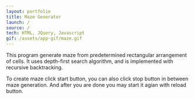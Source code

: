 ```yaml
---
layout: portfolio
title: Maze Generator
launch: /
source: /
tech: HTML, JQuery, Javascript
gif: /assets/app-gif/maze.gif
---
```


This program generate maze from predetermined rectangular arrangement of cells.
It uses depth-first search algorithm, and is implemented with recursive backtracking.

To create maze click start button, you can also click stop button in between maze generation.
And after you are done you may start it agian with reload button.
